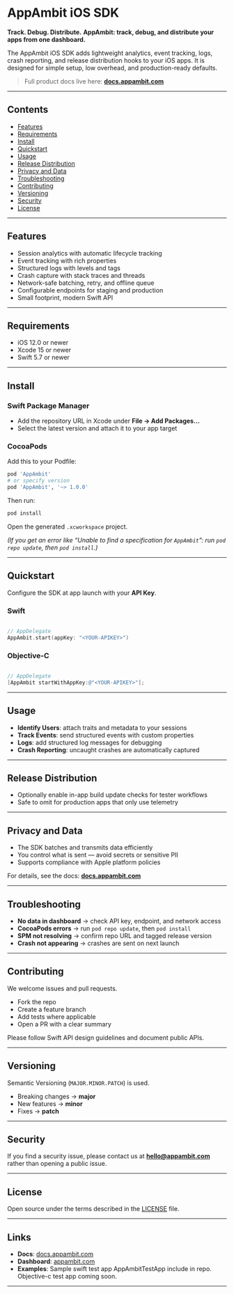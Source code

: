 # AppAmbit iOS SDK

**Track. Debug. Distribute.**
**AppAmbit: track, debug, and distribute your apps from one dashboard.**

The AppAmbit iOS SDK adds lightweight analytics, event tracking, logs, crash reporting, and release distribution hooks to your iOS apps. It is designed for simple setup, low overhead, and production-ready defaults.

> Full product docs live here: **[docs.appambit.com](https://docs.appambit.com)**

---

## Contents

* [Features](#features)
* [Requirements](#requirements)
* [Install](#install)
* [Quickstart](#quickstart)
* [Usage](#usage)
* [Release Distribution](#release-distribution)
* [Privacy and Data](#privacy-and-data)
* [Troubleshooting](#troubleshooting)
* [Contributing](#contributing)
* [Versioning](#versioning)
* [Security](#security)
* [License](#license)

---

## Features

* Session analytics with automatic lifecycle tracking
* Event tracking with rich properties
* Structured logs with levels and tags
* Crash capture with stack traces and threads
* Network-safe batching, retry, and offline queue
* Configurable endpoints for staging and production
* Small footprint, modern Swift API

---

## Requirements

* iOS 12.0 or newer
* Xcode 15 or newer
* Swift 5.7 or newer

---

## Install

### Swift Package Manager

* Add the repository URL in Xcode under **File → Add Packages…**
* Select the latest version and attach it to your app target

### CocoaPods

Add this to your Podfile:

```ruby
pod 'AppAmbit'
# or specify version
pod 'AppAmbit', '~> 1.0.0'
```

Then run:

```bash
pod install
```

Open the generated `.xcworkspace` project.

*(If you get an error like “Unable to find a specification for `AppAmbit`”: run `pod repo update`, then `pod install`.)*

---

## Quickstart

Configure the SDK at app launch with your **API Key**.

### Swift

```swift

// AppDelegate
AppAmbit.start(appKey: "<YOUR-APIKEY>")
```

### Objective-C

```objective-c

// AppDelegate
[AppAmbit startWithAppKey:@"<YOUR-APIKEY>"];
```
---

## Usage

* **Identify Users**: attach traits and metadata to your sessions
* **Track Events**: send structured events with custom properties
* **Logs**: add structured log messages for debugging
* **Crash Reporting**: uncaught crashes are automatically captured

---

## Release Distribution

* Optionally enable in-app build update checks for tester workflows
* Safe to omit for production apps that only use telemetry

---

## Privacy and Data

* The SDK batches and transmits data efficiently
* You control what is sent — avoid secrets or sensitive PII
* Supports compliance with Apple platform policies

For details, see the docs: **[docs.appambit.com](https://docs.appambit.com)**

---

## Troubleshooting

* **No data in dashboard** → check API key, endpoint, and network access
* **CocoaPods errors** → run `pod repo update`, then `pod install`
* **SPM not resolving** → confirm repo URL and tagged release version
* **Crash not appearing** → crashes are sent on next launch

---

## Contributing

We welcome issues and pull requests.

* Fork the repo
* Create a feature branch
* Add tests where applicable
* Open a PR with a clear summary

Please follow Swift API design guidelines and document public APIs.

---

## Versioning

Semantic Versioning (`MAJOR.MINOR.PATCH`) is used.

* Breaking changes → **major**
* New features → **minor**
* Fixes → **patch**

---

## Security

If you find a security issue, please contact us at **[hello@appambit.com](mailto:hello@appambit.com)** rather than opening a public issue.

---

## License

Open source under the terms described in the [LICENSE](./LICENSE) file.

---

## Links

* **Docs**: [docs.appambit.com](https://docs.appambit.com)
* **Dashboard**: [appambit.com](https://appambit.com)
* **Examples**: Sample swift test app AppAmbitTestApp include in repo. Objective-c test app coming soon. 

---

